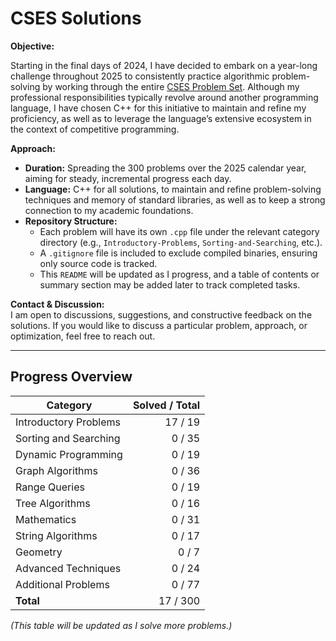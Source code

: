 # CSES Solutions

**Objective:**  

Starting in the final days of 2024, I have decided to embark on a year-long challenge throughout 2025 to consistently practice algorithmic problem-solving by working through the entire [CSES Problem Set](https://cses.fi/problemset/). Although my professional responsibilities typically revolve around another programming language, I have chosen C++ for this initiative to maintain and refine my proficiency, as well as to leverage the language’s extensive ecosystem in the context of competitive programming.

**Approach:**  
- **Duration:** Spreading the 300 problems over the 2025 calendar year, aiming for steady, incremental progress each day.
- **Language:** C++ for all solutions, to maintain and refine problem-solving techniques and memory of standard libraries, as well as to keep a strong connection to my academic foundations.
- **Repository Structure:**  
  - Each problem will have its own `.cpp` file under the relevant category directory (e.g., `Introductory-Problems`, `Sorting-and-Searching`, etc.).
  - A `.gitignore` file is included to exclude compiled binaries, ensuring only source code is tracked.
  - This `README` will be updated as I progress, and a table of contents or summary section may be added later to track completed tasks.

**Contact & Discussion:**  
I am open to discussions, suggestions, and constructive feedback on the solutions. If you would like to discuss a particular problem, approach, or optimization, feel free to reach out.

---

## Progress Overview

| Category                | Solved / Total |
|-------------------------|---------------:|
| Introductory Problems   | 17 / 19        |
| Sorting and Searching   | 0 / 35         |
| Dynamic Programming     | 0 / 19         |
| Graph Algorithms        | 0 / 36         |
| Range Queries           | 0 / 19         |
| Tree Algorithms         | 0 / 16         |
| Mathematics             | 0 / 31         |
| String Algorithms       | 0 / 17         |
| Geometry                | 0 / 7          |
| Advanced Techniques     | 0 / 24         |
| Additional Problems     | 0 / 77         |
| **Total**               | 17 / 300       |

*(This table will be updated as I solve more problems.)*
